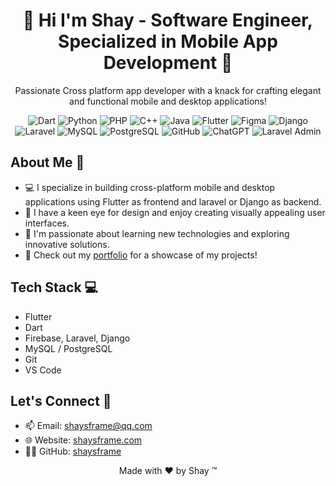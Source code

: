 <!-- Your Name -->
<h1 align="center">🚀 Hi I'm Shay - Software Engineer, Specialized in Mobile App Development 🚀</h1>

<!-- Introduction -->
<p align="center">Passionate Cross platform app developer with a knack for crafting elegant and functional mobile and desktop applications!</p>

<!-- Badges -->
<p align="center">
  <img alt="Dart" src="https://img.shields.io/badge/-Dart-0175C2?style=flat-square&logo=dart&logoColor=white" />
  <img alt="Python" src="https://img.shields.io/badge/-Python-3776AB?style=flat-square&logo=python&logoColor=white" />
  <img alt="PHP" src="https://img.shields.io/badge/-PHP-777BB4?style=flat-square&logo=php&logoColor=white" />
  <img alt="C++" src="https://img.shields.io/badge/-C++-00599C?style=flat-square&logo=c%2B%2B&logoColor=white" />
  <img alt="Java" src="https://img.shields.io/badge/-Java-007396?style=flat-square&logo=java&logoColor=white" />
  <img alt="Flutter" src="https://img.shields.io/badge/-Flutter-02569B?style=flat-square&logo=flutter&logoColor=white" />
  <img alt="Figma" src="https://img.shields.io/badge/-Figma-F24E1E?style=flat-square&logo=figma&logoColor=white" />
  <img alt="Django" src="https://img.shields.io/badge/-Django-092E20?style=flat-square&logo=django&logoColor=white" />
  <img alt="Laravel" src="https://img.shields.io/badge/-Laravel-FF2D20?style=flat-square&logo=laravel&logoColor=white" />
  <img alt="MySQL" src="https://img.shields.io/badge/-MySQL-4479A1?style=flat-square&logo=mysql&logoColor=white" />
  <img alt="PostgreSQL" src="https://img.shields.io/badge/-PostgreSQL-336791?style=flat-square&logo=postgresql&logoColor=white" />
  <img alt="GitHub" src="https://img.shields.io/badge/-GitHub-181717?style=flat-square&logo=github&logoColor=white" />
  <img alt="ChatGPT" src="https://img.shields.io/badge/-ChatGPT-0084FF?style=flat-square&logo=openai&logoColor=white" />
  <img alt="Laravel Admin" src="https://img.shields.io/badge/-Laravel_Admin-FF2D20?style=flat-square&logo=laravel&logoColor=white" />
  <!-- Add more badges here for technologies you're proficient in -->

</p>

<!-- About Me -->
## About Me 🌟

- 💻 I specialize in building cross-platform mobile and desktop applications using Flutter as frontend and laravel or Django as backend.
- 🎨 I have a keen eye for design and enjoy creating visually appealing user interfaces.
- 🚀 I'm passionate about learning new technologies and exploring innovative solutions.
- 📱 Check out my [portfolio](https://shaysframe.github.io/) for a showcase of my projects!

<!-- Tech Stack -->
## Tech Stack 💻

- Flutter
- Dart
- Firebase, Laravel, Django
- MySQL / PostgreSQL
- Git 
- VS Code
<!-- Add more technologies you're proficient in -->

<!-- Projects -->
<!-- ## Projects 🚧

Here are some of my notable projects:

1. **Project Name 1** - Short description. [GitHub Repo](#) | [Live Demo](#)
2. **Project Name 2** - Short description. [GitHub Repo](#) | [Live Demo](#)
3. **Project Name 3** - Short description. [GitHub Repo](#) | [Live Demo](#) -->
<!-- Add links to your projects with short descriptions -->

<!-- Let's Connect -->
## Let's Connect 🤝

<!-- - 💼 LinkedIn: [Your LinkedIn Profile](#) -->
<!-- - 🐦 Twitter: [@YourTwitterHandle](#) -->
- 📫 Email: shaysframe@qq.com
- 🌐 Website: [shaysframe.com](https://shaysframe.github.io/)
- 👩‍💻 GitHub: [shaysframe](https://github.com/shaysframe/)

<!-- Footer -->
<p align="center">Made with ❤️ by Shay ™️</p>


<!-- old dev card
<a href="https://app.daily.dev/shaysframe"><img src="https://github.com/ShaysFrame/shaysframe/blob/main/devcard.svg" width="200" alt="Shay's Dev Card"/></a>
-->
<!-- New Dev card generated at Thur Mar 14 2024-->
<!-- <a href="https://app.daily.dev/shaysframe"><img src="https://api.daily.dev/devcards/v2/9627JdyMaBdkWhblYEeC3.png?r=4gf" width="256" alt="Shay's Dev Card"/></a> -->

<!--
**ShaysFrame/shaysframe** is a ✨ _special_ ✨ repository because its `README.md` (this file) appears on your GitHub profile.

Here are some ideas to get you started:
- 🔭 I’m currently working on ...
- 🌱 I’m currently learning ...
- 👯 I’m looking to collaborate on ...
- 🤔 I’m looking for help with ...
- 💬 Ask me about ...
- 📫 How to reach me: ...
- 😄 Pronouns: ...
- ⚡ Fun fact: ...
-->
